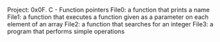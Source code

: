 Project: 0x0F. C - Function pointers
File0: a function that prints a name
File1: a function that executes a function given as a parameter on each
element of an array
File2: a function that searches for an integer
File3: a program that performs simple operations
